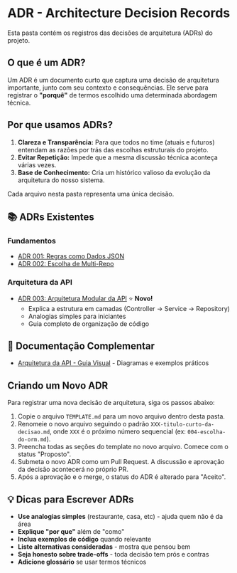 # ADR - Architecture Decision Records

Esta pasta contém os registros das decisões de arquitetura (ADRs) do projeto.

## O que é um ADR?

Um ADR é um documento curto que captura uma decisão de arquitetura importante, junto com seu contexto e consequências. Ele serve para registrar o **"porquê"** de termos escolhido uma determinada abordagem técnica.

## Por que usamos ADRs?

1.  **Clareza e Transparência:** Para que todos no time (atuais e futuros) entendam as razões por trás das escolhas estruturais do projeto.
2.  **Evitar Repetição:** Impede que a mesma discussão técnica aconteça várias vezes.
3.  **Base de Conhecimento:** Cria um histórico valioso da evolução da arquitetura do nosso sistema.

Cada arquivo nesta pasta representa uma única decisão.

## 📚 ADRs Existentes

### Fundamentos
-   [ADR 001: Regras como Dados JSON](001-regras-como-dados-json.md)
-   [ADR 002: Escolha de Multi-Repo](002-escolha-de-multi-repo.md)

### Arquitetura da API
-   [ADR 003: Arquitetura Modular da API](003-arquitetura-api-modular.md) ⭐ **Novo!**
    - Explica a estrutura em camadas (Controller → Service → Repository)
    - Analogias simples para iniciantes
    - Guia completo de organização de código

## 📖 Documentação Complementar

- [Arquitetura da API - Guia Visual](../arquitetura-api-visual.md) - Diagramas e exemplos práticos

## Criando um Novo ADR

Para registrar uma nova decisão de arquitetura, siga os passos abaixo:

1.  Copie o arquivo `TEMPLATE.md` para um novo arquivo dentro desta pasta.
2.  Renomeie o novo arquivo seguindo o padrão `XXX-titulo-curto-da-decisao.md`, onde `XXX` é o próximo número sequencial (ex: `004-escolha-do-orm.md`).
3.  Preencha todas as seções do template no novo arquivo. Comece com o status "Proposto".
4.  Submeta o novo ADR como um Pull Request. A discussão e aprovação da decisão acontecerá no próprio PR.
5.  Após a aprovação e o merge, o status do ADR é alterado para "Aceito".

## 💡 Dicas para Escrever ADRs

- **Use analogias simples** (restaurante, casa, etc) - ajuda quem não é da área
- **Explique "por que"** além de "como"
- **Inclua exemplos de código** quando relevante
- **Liste alternativas consideradas** - mostra que pensou bem
- **Seja honesto sobre trade-offs** - toda decisão tem prós e contras
- **Adicione glossário** se usar termos técnicos